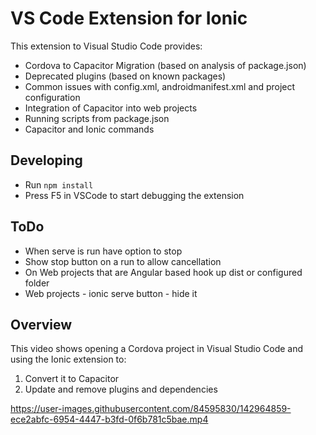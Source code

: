 # VS Code Extension for Ionic

This extension to Visual Studio Code provides:
- Cordova to Capacitor Migration (based on analysis of package.json)
- Deprecated plugins (based on known packages)
- Common issues with config.xml, androidmanifest.xml and project configuration
- Integration of Capacitor into web projects
- Running scripts from package.json
- Capacitor and Ionic commands

## Developing
- Run `npm install`
- Press F5 in VSCode to start debugging the extension

## ToDo
- When serve is run have option to stop
- Show stop button on a run to allow cancellation
- On Web projects that are Angular based hook up dist or configured folder
- Web projects - ionic serve button - hide it

## Overview
This video shows opening a Cordova project in Visual Studio Code and using the Ionic extension to:
1. Convert it to Capacitor
2. Update and remove plugins and dependencies

https://user-images.githubusercontent.com/84595830/142964859-ece2abfc-6954-4447-b3fd-0f6b781c5bae.mp4

